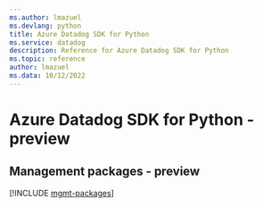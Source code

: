 ```yaml
---
ms.author: lmazuel
ms.devlang: python
title: Azure Datadog SDK for Python
ms.service: datadog
description: Reference for Azure Datadog SDK for Python
ms.topic: reference
author: lmazuel
ms.data: 10/12/2022
---
```

# Azure Datadog SDK for Python - preview

## Management packages - preview
[!INCLUDE [mgmt-packages](datadog-mgmt-index.md)]